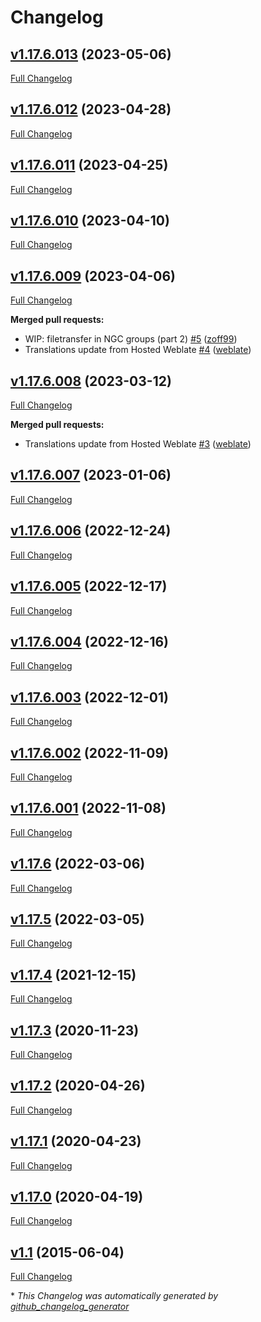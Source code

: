 # Changelog

## [v1.17.6.013](https://github.com/Zoxcore/qTox_enhanced/tree/v1.17.6.013) (2023-05-06)

[Full Changelog](https://github.com/Zoxcore/qTox_enhanced/compare/v1.17.6.012...v1.17.6.013)

## [v1.17.6.012](https://github.com/Zoxcore/qTox_enhanced/tree/v1.17.6.012) (2023-04-28)

[Full Changelog](https://github.com/Zoxcore/qTox_enhanced/compare/v1.17.6.011...v1.17.6.012)

## [v1.17.6.011](https://github.com/Zoxcore/qTox_enhanced/tree/v1.17.6.011) (2023-04-25)

[Full Changelog](https://github.com/Zoxcore/qTox_enhanced/compare/v1.17.6.010...v1.17.6.011)

## [v1.17.6.010](https://github.com/Zoxcore/qTox_enhanced/tree/v1.17.6.010) (2023-04-10)

[Full Changelog](https://github.com/Zoxcore/qTox_enhanced/compare/v1.17.6.009...v1.17.6.010)

## [v1.17.6.009](https://github.com/Zoxcore/qTox_enhanced/tree/v1.17.6.009) (2023-04-06)

[Full Changelog](https://github.com/Zoxcore/qTox_enhanced/compare/v1.17.6.008...v1.17.6.009)

**Merged pull requests:**

- WIP: filetransfer in NGC groups \(part 2\) [\#5](https://github.com/Zoxcore/qTox_enhanced/pull/5) ([zoff99](https://github.com/zoff99))
- Translations update from Hosted Weblate [\#4](https://github.com/Zoxcore/qTox_enhanced/pull/4) ([weblate](https://github.com/weblate))

## [v1.17.6.008](https://github.com/Zoxcore/qTox_enhanced/tree/v1.17.6.008) (2023-03-12)

[Full Changelog](https://github.com/Zoxcore/qTox_enhanced/compare/v1.17.6.007...v1.17.6.008)

**Merged pull requests:**

- Translations update from Hosted Weblate [\#3](https://github.com/Zoxcore/qTox_enhanced/pull/3) ([weblate](https://github.com/weblate))

## [v1.17.6.007](https://github.com/Zoxcore/qTox_enhanced/tree/v1.17.6.007) (2023-01-06)

[Full Changelog](https://github.com/Zoxcore/qTox_enhanced/compare/v1.17.6.006...v1.17.6.007)

## [v1.17.6.006](https://github.com/Zoxcore/qTox_enhanced/tree/v1.17.6.006) (2022-12-24)

[Full Changelog](https://github.com/Zoxcore/qTox_enhanced/compare/v1.17.6.005...v1.17.6.006)

## [v1.17.6.005](https://github.com/Zoxcore/qTox_enhanced/tree/v1.17.6.005) (2022-12-17)

[Full Changelog](https://github.com/Zoxcore/qTox_enhanced/compare/v1.17.6.004...v1.17.6.005)

## [v1.17.6.004](https://github.com/Zoxcore/qTox_enhanced/tree/v1.17.6.004) (2022-12-16)

[Full Changelog](https://github.com/Zoxcore/qTox_enhanced/compare/v1.17.6.003...v1.17.6.004)

## [v1.17.6.003](https://github.com/Zoxcore/qTox_enhanced/tree/v1.17.6.003) (2022-12-01)

[Full Changelog](https://github.com/Zoxcore/qTox_enhanced/compare/v1.17.6.002...v1.17.6.003)

## [v1.17.6.002](https://github.com/Zoxcore/qTox_enhanced/tree/v1.17.6.002) (2022-11-09)

[Full Changelog](https://github.com/Zoxcore/qTox_enhanced/compare/v1.17.6.001...v1.17.6.002)

## [v1.17.6.001](https://github.com/Zoxcore/qTox_enhanced/tree/v1.17.6.001) (2022-11-08)

[Full Changelog](https://github.com/Zoxcore/qTox_enhanced/compare/v1.17.6...v1.17.6.001)

## [v1.17.6](https://github.com/Zoxcore/qTox_enhanced/tree/v1.17.6) (2022-03-06)

[Full Changelog](https://github.com/Zoxcore/qTox_enhanced/compare/v1.17.5...v1.17.6)

## [v1.17.5](https://github.com/Zoxcore/qTox_enhanced/tree/v1.17.5) (2022-03-05)

[Full Changelog](https://github.com/Zoxcore/qTox_enhanced/compare/v1.17.4...v1.17.5)

## [v1.17.4](https://github.com/Zoxcore/qTox_enhanced/tree/v1.17.4) (2021-12-15)

[Full Changelog](https://github.com/Zoxcore/qTox_enhanced/compare/v1.17.3...v1.17.4)

## [v1.17.3](https://github.com/Zoxcore/qTox_enhanced/tree/v1.17.3) (2020-11-23)

[Full Changelog](https://github.com/Zoxcore/qTox_enhanced/compare/v1.17.2...v1.17.3)

## [v1.17.2](https://github.com/Zoxcore/qTox_enhanced/tree/v1.17.2) (2020-04-26)

[Full Changelog](https://github.com/Zoxcore/qTox_enhanced/compare/v1.17.1...v1.17.2)

## [v1.17.1](https://github.com/Zoxcore/qTox_enhanced/tree/v1.17.1) (2020-04-23)

[Full Changelog](https://github.com/Zoxcore/qTox_enhanced/compare/v1.17.0...v1.17.1)

## [v1.17.0](https://github.com/Zoxcore/qTox_enhanced/tree/v1.17.0) (2020-04-19)

[Full Changelog](https://github.com/Zoxcore/qTox_enhanced/compare/v1.1...v1.17.0)

## [v1.1](https://github.com/Zoxcore/qTox_enhanced/tree/v1.1) (2015-06-04)

[Full Changelog](https://github.com/Zoxcore/qTox_enhanced/compare/18cee41cfb2a38fb63634d9898b9bba3b40ff462...v1.1)



\* *This Changelog was automatically generated by [github_changelog_generator](https://github.com/github-changelog-generator/github-changelog-generator)*
